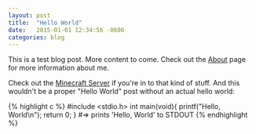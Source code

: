 ```yaml
---
layout: post
title:  "Hello World"
date:   2015-01-01 12:34:56 -0600
categories: blog
---
```

This is a test blog post. More content to come. Check out the [About](/about/) page for more information about me.

Check out the [Minecraft Server][mc] if you're in to that kind of stuff. And this wouldn't be a proper "Hello World" post without an actual hello world:

{% highlight c %}
#include <stdio.h>
int main(void){
	printf("Hello, World\n");
	return 0;
}
#=> prints 'Hello, World' to STDOUT
{% endhighlight %}

[mc]: http://mc.kobrien.info
